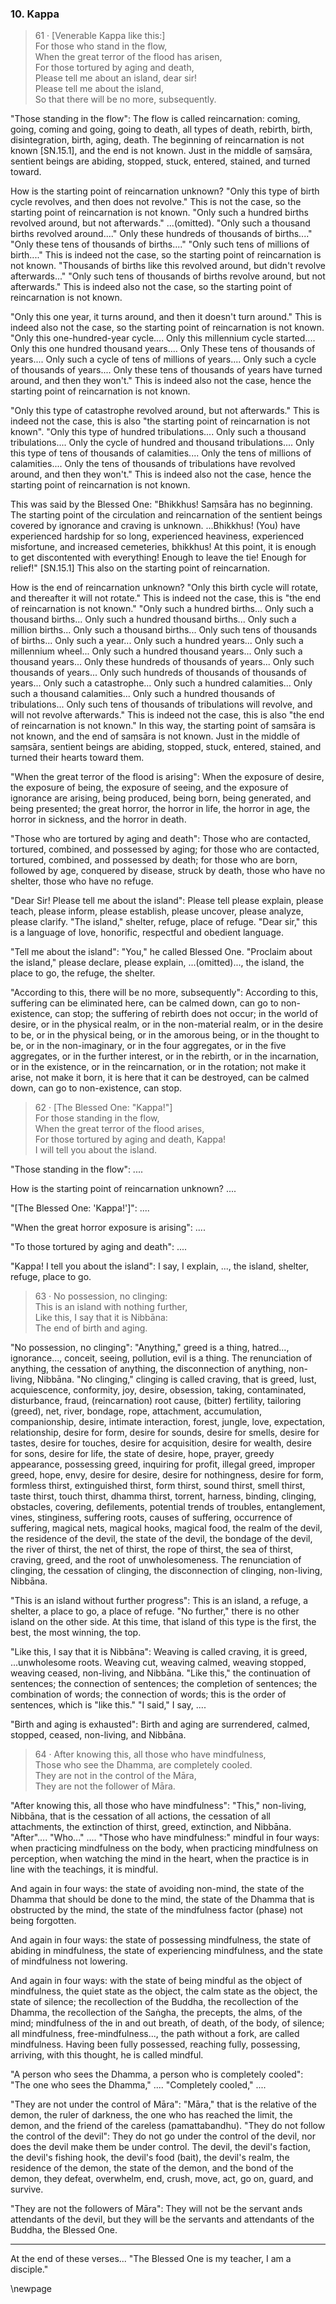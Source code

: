<!-- Cūḷaniddesa -->
<!-- Pārāyanavagganiddesa -->
### 10. Kappa

> 61 &middot; [Venerable Kappa like this:]  
For those who stand in the flow,  
When the great terror of the flood has arisen,  
For those tortured by aging and death,  
Please tell me about an island, dear sir!  
Please tell me about the island,  
So that there will be no more, subsequently.

"Those standing in the flow": The flow is called reincarnation: coming, going,
coming and going, going to death, all types of death, rebirth, birth,
disintegration, birth, aging, death. The beginning of reincarnation is not known
[SN.15.1], and the end is not known. Just in the middle of saṃsāra, sentient
beings are abiding, stopped, stuck, entered, stained, and turned toward.

How is the starting point of reincarnation unknown? "Only this type of birth
cycle revolves, and then does not revolve." This is not the case, so the
starting point of reincarnation is not known. "Only such a hundred births
revolved around, but not afterwards." ...(omitted). "Only such a thousand births
revolved around...." Only these hundreds of thousands of births...." "Only these
tens of thousands of births...." "Only such tens of millions of birth...." This
is indeed not the case, so the starting point of reincarnation is not known.
"Thousands of births like this revolved around, but didn't revolve
afterwards..." "Only such tens of thousands of births revolve around, but not
afterwards." This is indeed also not the case, so the starting point of
reincarnation is not known.

"Only this one year, it turns around, and then it doesn't turn around." This is
indeed also not the case, so the starting point of reincarnation is not known.
"Only this one-hundred-year cycle.... Only this millennium cycle started....
Only this one hundred thousand years.... Only These tens of thousands of
years.... Only such a cycle of tens of millions of years.... Only such a cycle
of thousands of years.... Only these tens of thousands of years have turned
around, and then they won't." This is indeed also not the case, hence the
starting point of reincarnation is not known.

"Only this type of catastrophe revolved around, but not afterwards." This is
indeed not the case, this is also "the starting point of reincarnation is not
known". "Only this type of hundred tribulations.... Only such a thousand
tribulations.... Only the cycle of hundred and thousand tribulations.... Only
this type of tens of thousands of calamities.... Only the tens of millions of
calamities.... Only the tens of thousands of tribulations have revolved around,
and then they won't." This is indeed also not the case, hence the starting point
of reincarnation is not known.

This was said by the Blessed One: "Bhikkhus! Saṃsāra has no beginning. The
starting point of the circulation and reincarnation of the sentient beings
covered by ignorance and craving is unknown. ...Bhikkhus! (You) have experienced
hardship for so long, experienced heaviness, experienced misfortune, and
increased cemeteries, bhikkhus! At this point, it is enough to get discontented
with everything! Enough to leave the tie! Enough for relief!" [SN.15.1] This
also on the starting point of reincarnation.

How is the end of reincarnation unknown? "Only this birth cycle will rotate, and
thereafter it will not rotate." This is indeed not the case, this is "the end of
reincarnation is not known." "Only such a hundred births... Only such a thousand
births... Only such a hundred thousand births... Only such a million births...
Only such a thousand births... Only such tens of thousands of births... Only
such a year... Only such a hundred years... Only such a millennium wheel... Only
such a hundred thousand years... Only such a thousand years... Only these
hundreds of thousands of years... Only such thousands of years... Only such
hundreds of thousands of thousands of years... Only such a catastrophe... Only
such a hundred calamities... Only such a thousand calamities... Only such a
hundred thousands of tribulations... Only such tens of thousands of tribulations
will revolve, and will not revolve afterwards." This is indeed not the case,
this is also "the end of reincarnation is not known." In this way, the starting
point of saṃsāra is not known, and the end of saṃsāra is not known. Just in the
middle of saṃsāra, sentient beings are abiding, stopped, stuck, entered,
stained, and turned their hearts toward them.

"When the great terror of the flood is arising": When the exposure of desire,
the exposure of being, the exposure of seeing, and the exposure of ignorance are
arising, being produced, being born, being generated, and being presented; the
great horror, the horror in life, the horror in age, the horror in sickness, and
the horror in death.

"Those who are tortured by aging and death": Those who are contacted, tortured,
combined, and possessed by aging; for those who are contacted, tortured,
combined, and possessed by death; for those who are born, followed by age,
conquered by disease, struck by death, those who have no shelter, those who have
no refuge.

"Dear Sir! Please tell me about the island": Please tell please explain, please
teach, please inform, please establish, please uncover, please analyze, please
clarify. "The island," shelter, refuge, place of refuge. "Dear sir," this is a
language of love, honorific, respectful and obedient language.

"Tell me about the island": "You," he called Blessed One. "Proclaim about the
island," please declare, please explain, ...(omitted)..., the island, the place
to go, the refuge, the shelter.

"According to this, there will be no more, subsequently": According to this,
suffering can be eliminated here, can be calmed down, can go to non-existence,
can stop; the suffering of rebirth does not occur; in the world of desire, or in
the physical realm, or in the non-material realm, or in the desire to be, or in
the physical being, or in the amorous being, or in the thought to be, or in the
non-imaginary, or in the four aggregates, or in the five aggregates, or in the
further interest, or in the rebirth, or in the incarnation, or in the existence,
or in the reincarnation, or in the rotation; not make it arise, not make it
born, it is here that it can be destroyed, can be calmed down, can go to
non-existence, can stop.

> 62 &middot; [The Blessed One: "Kappa!"]  
For those standing in the flow,  
When the great terror of the flood arises,  
For those tortured by aging and death, Kappa!  
I will tell you about the island.

"Those standing in the flow": ....

How is the starting point of reincarnation unknown? ....

"[The Blessed One: 'Kappa!']": ....

"When the great horror exposure is arising": ....

"To those tortured by aging and death": ....

"Kappa! I tell you about the island": I say, I explain, ..., the island,
shelter, refuge, place to go.

> 63 &middot; No possession, no clinging:  
This is an island with nothing further,  
Like this, I say that it is Nibbāna:  
The end of birth and aging.

"No possession, no clinging": "Anything," greed is a thing, hatred...,
ignorance..., conceit, seeing, pollution, evil is a thing. The renunciation of
anything, the cessation of anything, the disconnection of anything, non-living,
Nibbāna. "No clinging," clinging is called craving, that is greed, lust,
acquiescence, conformity, joy, desire, obsession, taking, contaminated,
disturbance, fraud, (reincarnation) root cause, (bitter) fertility, tailoring
(greed), net, river, bondage, rope, attachment, accumulation, companionship,
desire, intimate interaction, forest, jungle, love, expectation, relationship,
desire for form, desire for sounds, desire for smells, desire for tastes, desire
for touches, desire for acquisition, desire for wealth, desire for sons, desire
for life, the state of desire, hope, prayer, greedy appearance, possessing
greed, inquiring for profit, illegal greed, improper greed, hope, envy, desire
for desire, desire for nothingness, desire for form, formless thirst,
extinguished thirst, form thirst, sound thirst, smell thirst, taste thirst,
touch thirst, dhamma thirst, torrent, harness, binding, clinging, obstacles,
covering, defilements, potential trends of troubles, entanglement, vines,
stinginess, suffering roots, causes of suffering, occurrence of suffering,
magical nets, magical hooks, magical food, the realm of the devil, the residence
of the devil, the state of the devil, the bondage of the devil, the river of
thirst, the net of thirst, the rope of thirst, the sea of thirst, craving,
greed, and the root of unwholesomeness. The renunciation of clinging, the
cessation of clinging, the disconnection of clinging, non-living, Nibbāna.

"This is an island without further progress": This is an island, a refuge, a
shelter, a place to go, a place of refuge. "No further," there is no other
island on the other side. At this time, that island of this type is the first,
the best, the most winning, the top.

"Like this, I say that it is Nibbāna": Weaving is called craving, it is greed,
...unwholesome roots. Weaving cut, weaving calmed, weaving stopped, weaving
ceased, non-living, and Nibbāna. "Like this," the continuation of sentences; the
connection of sentences; the completion of sentences; the combination of words;
the connection of words; this is the order of sentences, which is "like this."
"I said," I say, ....

"Birth and aging is exhausted": Birth and aging are surrendered, calmed,
stopped, ceased, non-living, and Nibbāna.

> 64 &middot; After knowing this, all those who have mindfulness,  
Those who see the Dhamma, are completely cooled.  
They are not in the control of the Māra,  
They are not the follower of Māra.

"After knowing this, all those who have mindfulness": "This," non-living,
Nibbāna, that is the cessation of all actions, the cessation of all attachments,
the extinction of thirst, greed, extinction, and Nibbāna. "After".... "Who..."
.... "Those who have mindfulness:" mindful in four ways: when practicing
mindfulness on the body, when practicing mindfulness on perception, when
watching the mind in the heart, when the practice is in line with the teachings,
it is mindful.

And again in four ways: the state of avoiding non-mind, the state of the Dhamma
that should be done to the mind, the state of the Dhamma that is obstructed by
the mind, the state of the mindfulness factor (phase) not being forgotten.

And again in four ways: the state of possessing mindfulness, the state of
abiding in mindfulness, the state of experiencing mindfulness, and the state of
mindfulness not lowering.

And again in four ways: with the state of being mindful as the object of
mindfulness, the quiet state as the object, the calm state as the object, the
state of silence; the recollection of the Buddha, the recollection of the
Dhamma, the recollection of the Saṅgha, the precepts, the alms, of the mind;
mindfulness of the in and out breath, of death, of the body, of silence; all
mindfulness, free-mindfulness..., the path without a fork, are called
mindfulness. Having been fully possessed, reaching fully, possessing, arriving,
with this thought, he is called mindful.

"A person who sees the Dhamma, a person who is completely cooled": "The one who
sees the Dhamma," .... "Completely cooled," ....

"They are not under the control of Māra": "Māra," that is the relative of the
demon, the ruler of darkness, the one who has reached the limit, the demon, and
the friend of the careless (pamattabandhu). "They do not follow the control of
the devil": They do not go under the control of the devil, nor does the devil
make them be under control. The devil, the devil's faction, the devil's fishing
hook, the devil's food (bait), the devil's realm, the residence of the demon,
the state of the demon, and the bond of the demon, they defeat, overwhelm, end,
crush, move, act, go on, guard, and survive.

"They are not the followers of Māra": They will not be the servant ands
attendants of the devil, but they will be the servants and attendants of the
Buddha, the Blessed One.

---

At the end of these verses... "The Blessed One is my teacher, I am a disciple."

\newpage
